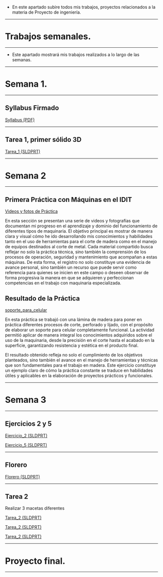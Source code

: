 - En este apartado subire todos mis trabajos, proyectos relacionados a la materia de Proyecto de ingeniería.
  
---
# Trabajos semanales.
---
- Este apartado mostrará mis trabajos realizados a lo largo de las semanas.
  
---
# Semana 1.
---
## Syllabus Firmado

[Syllabus (PDF)](recursos/archivos/Syllabus.pdf)

---

## Tarea 1, primer sólido 3D

[Tarea_1 (SLDPRT)](recursos/archivos/Tarea1.SLDPRT)

---

# Semana 2

---

## Primera Práctica con Máquinas en el IDIT

[Videos y fotos de Práctica](https://iberopuebla-my.sharepoint.com/:f:/g/personal/203563_iberopuebla_mx/Ep8vzFByT9BBv8lYolmQwG4BLk0pOx4-HzmitzzGhByD8Q?e=fwkn7B)

En esta sección se presentan una serie de videos y fotografías que documentan mi progreso en el aprendizaje y dominio del funcionamiento de diferentes tipos de maquinaria. El objetivo principal es mostrar de manera clara y visual cómo he ido desarrollando mis conocimientos y habilidades tanto en el uso de herramientas para el corte de madera como en el manejo de equipos destinados al corte de metal.
Cada material compartido busca reflejar no solo la práctica técnica, sino también la comprensión de los procesos de operación, seguridad y mantenimiento que acompañan a estas máquinas. De esta forma, el registro no solo constituye una evidencia de avance personal, sino también un recurso que puede servir como referencia para quienes se inicien en este campo o deseen observar de forma progresiva la manera en que se adquieren y perfeccionan competencias en el trabajo con maquinaria especializada.

## Resultado de la Práctica 

[soporte_para_celular](recursos/imgs/trabajo1.jpg)

En esta práctica se trabajó con una lámina de madera para poner en práctica diferentes procesos de corte, perforado y lijado, con el propósito de elaborar un soporte para celular completamente funcional. La actividad permitió aplicar de manera integral los conocimientos adquiridos sobre el uso de la maquinaria, desde la precisión en el corte hasta el acabado en la superficie, garantizando resistencia y estética en el producto final.

El resultado obtenido refleja no solo el cumplimiento de los objetivos planteados, sino también el avance en el manejo de herramientas y técnicas que son fundamentales para el trabajo en madera. Este ejercicio constituye un ejemplo claro de cómo la práctica constante se traduce en habilidades útiles y aplicables en la elaboración de proyectos prácticos y funcionales.


---

# Semana 3

---
## Ejercicios 2 y 5
[Ejercicio_2 (SLDPRT)](recursos/archivos/Ejercicio2.SLDPRT)

[Ejercicio_5 (SLDPRT)](recursos/archivos/Ejercicio5.SLDPRT)

---
## Florero
[Florero (SLDPRT)](recursos/archivos/Florero.SLDPRT)

---

## Tarea 2

Realizar 3 macetas diferentes 

[Tarea_2 (SLDPRT)](recursos/archivos/maceta1.SLDPRT)

[Tarea_2 (SLDPRT)](recursos/archivos/maceta2.SLDPRT)

[Tarea_2 (SLDPRT)](recursos/archivos/maceta3.SLDPRT)

---
# Proyecto final.
---
